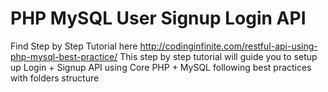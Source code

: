 # PHP MySQL User Signup Login API

Find Step by Step Tutorial here http://codinginfinite.com/restful-api-using-php-mysql-best-practice/
This step by step tutorial will guide you to setup up Login + Signup API using Core PHP + MySQL following best practices with folders structure
